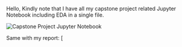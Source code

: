Hello, Kindly note that I have all my capstone project related Jupyter Notebook including EDA in a single file.

![Capstone Project Jupyter Notebook](https://github.com/7ksravan/BerkAI/blob/main/BerkAI_Complex_Feature_Engineering_Greatly_Improves_UsedCarPrice_Prediction.ipynb)

Same with my report: [
